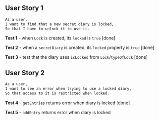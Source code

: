 ## User Story 1

```sh
As a user,
I want to find that a new secret diary is locked,
So that I have to unlock it to use it.
```
**Test 1** - when `Lock` is created, its `locked` is `true` [done]

**Test 2** - when a `secretDiary` is created, its `locked` property is `true` [done]

**Test 3** - test that the diary uses `isLocked` from `Lock`/`typeOfLock` [done]

## User Story 2

```sh
As a user,
I want to see an error when trying to use a locked diary,
So that access to it is restricted when locked.
```

**Test 4** - `getEntries` returns error when diary is locked [done]

**Test 5** - `addEntry` returns error when diary is locked
